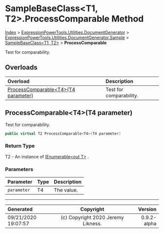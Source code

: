 ﻿# SampleBaseClass&lt;T1, T2>.ProcessComparable Method

[Index](../index.md) > [ExpressionPowerTools.Utilities.DocumentGenerator](ExpressionPowerTools.Utilities.DocumentGenerator.a.md) > [ExpressionPowerTools.Utilities.DocumentGenerator.Sample](ExpressionPowerTools.Utilities.DocumentGenerator.Sample.n.md) > [SampleBaseClass<T1, T2>](ExpressionPowerTools.Utilities.DocumentGenerator.Sample.SampleBaseClass`2.cs.md) > **ProcessComparable**

Test for comparability.

## Overloads

| Overload | Description |
| :-- | :-- |
| [ProcessComparable&lt;T4>(T4 parameter)](#processcomparablet4t4-parameter) | Test for comparability. |
## ProcessComparable&lt;T4>(T4 parameter)

Test for comparability.

```csharp
public virtual T2 ProcessComparable<T4>(T4 parameter)
```

### Return Type

T2 - An instance of [IEnumerable&lt;out T>](https://docs.microsoft.com/dotnet/api/system.collections.generic.ienumerable-1) .

### Parameters

| Parameter | Type | Description |
| :-- | :-- | :-- |
| `parameter` | T4 | The value. |



---

| Generated | Copyright | Version |
| :-- | :-: | --: |
| 09/21/2020 19:07:57 | (c) Copyright 2020 Jeremy Likness. | 0.9.2-alpha |
